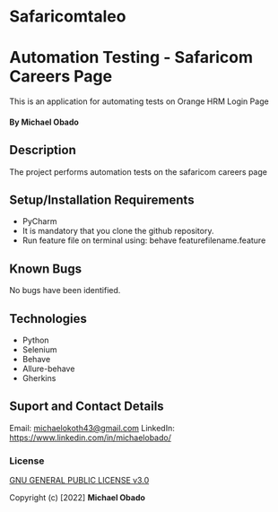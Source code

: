 # Safaricomtaleo

# Automation Testing - Safaricom Careers Page
This is an application for automating tests on Orange HRM Login Page 

#### By Michael Obado

## Description
The project performs automation tests on the safaricom careers page

## Setup/Installation Requirements
* PyCharm
* It is mandatory that you clone the github repository.
* Run feature file on terminal using: behave featurefilename.feature

## Known Bugs
No bugs have been identified.

## Technologies
* Python
* Selenium
* Behave
* Allure-behave
* Gherkins

## Suport and Contact Details
Email: michaelokoth43@gmail.com
LinkedIn: https://www.linkedin.com/in/michaelobado/ 

### License
[GNU GENERAL PUBLIC LICENSE v3.0](./LICENSE)

Copyright (c) [2022] **Michael Obado**
